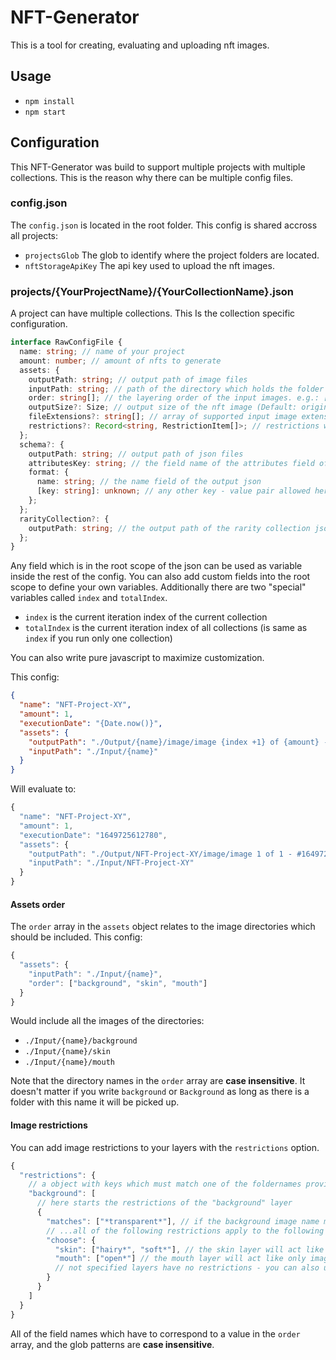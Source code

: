 # NFT-Generator

This is a tool for creating, evaluating and uploading nft images.

## Usage

- `npm install`
- `npm start`

## Configuration

This NFT-Generator was build to support multiple projects with multiple collections. This is the reason why there can be multiple config files.

### config.json

The `config.json` is located in the root folder. This config is shared accross all projects:

- `projectsGlob` The glob to identify where the project folders are located.
- `nftStorageApiKey` The api key used to upload the nft images.

### projects/{YourProjectName}/{YourCollectionName}.json

A project can have multiple collections.
This Is the collection specific configuration.

```ts
interface RawConfigFile {
  name: string; // name of your project
  amount: number; // amount of nfts to generate
  assets: {
    outputPath: string; // output path of image files
    inputPath: string; // path of the directory which holds the folder with the input images
    order: string[]; // the layering order of the input images. e.g.: ["Background", "Skin", "Mouth"] (not case sensitive)
    outputSize?: Size; // output size of the nft image (Default: original size)
    fileExtensions?: string[]; // array of supported input image extensions (Default: ['png', 'jpg', 'jpeg'])
    restrictions?: Record<string, RestrictionItem[]>; // restrictions which apply for each image
  };
  schema?: {
    outputPath: string; // output path of json files
    attributesKey: string; // the field name of the attributes field of the output json
    format: {
      name: string; // the name field of the output json
      [key: string]: unknown; // any other key - value pair allowed here
    };
  };
  rarityCollection?: {
    outputPath: string; // the output path of the rarity collection json file (if not present rarity collection won't run)
  };
}
```

Any field which is in the root scope of the json can be used as variable inside the rest of the config.
You can also add custom fields into the root scope to define your own variables.
Additionally there are two "special" variables called `index` and `totalIndex`.

- `index` is the current iteration index of the current collection
- `totalIndex` is the current iteration index of all collections (is same as `index` if you run only one collection)

You can also write pure javascript to maximize customization.

This config:

```json
{
  "name": "NFT-Project-XY",
  "amount": 1,
  "executionDate": "{Date.now()}",
  "assets": {
    "outputPath": "./Output/{name}/image/image {index +1} of {amount} - #{executionDate}.png",
    "inputPath": "./Input/{name}"
  }
}
```

Will evaluate to:

```js
{
  "name": "NFT-Project-XY",
  "amount": 1,
  "executionDate": "1649725612780",
  "assets": {
    "outputPath": "./Output/NFT-Project-XY/image/image 1 of 1 - #1649725612780.png",
    "inputPath": "./Input/NFT-Project-XY"
  }
}
```

#### Assets order

The `order` array in the `assets` object relates to the image directories which should be included.
This config:

```js
{
  "assets": {
    "inputPath": "./Input/{name}",
    "order": ["background", "skin", "mouth"]
  }
}
```

Would include all the images of the directories:

- `./Input/{name}/background`
- `./Input/{name}/skin`
- `./Input/{name}/mouth`

Note that the directory names in the `order` array are **case insensitive**. It doesn't matter if you write `background` or `Background` as long as there is a folder with this name it will be picked up.

#### Image restrictions

You can add image restrictions to your layers with the `restrictions` option.

```js
{
  "restrictions": {
    // a object with keys which must match one of the foldernames provided in the order option
    "background": [
      // here starts the restrictions of the "background" layer
      {
        "matches": ["*transparent*"], // if the background image name matches this set of globs...
        // ...all of the following restrictions apply to the following layers:
        "choose": {
          "skin": ["hairy*", "soft*"], // the skin layer will act like only images which matches those globs are available
          "mouth": ["open*"] // the mouth layer will act like only images which matches those globs are available
          // not specified layers have no restrictions - you can also use '["*"]' to remove all restrictions explicitely on following layers.
        }
      }
    ]
  }
}
```

All of the field names which have to correspond to a value in the `order` array, and the glob patterns are **case insensitive**.
